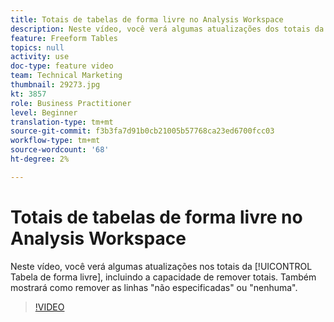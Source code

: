 ```yaml
---
title: Totais de tabelas de forma livre no Analysis Workspace
description: Neste vídeo, você verá algumas atualizações dos totais da tabela de forma livre, incluindo a capacidade de remover totais.
feature: Freeform Tables
topics: null
activity: use
doc-type: feature video
team: Technical Marketing
thumbnail: 29273.jpg
kt: 3857
role: Business Practitioner
level: Beginner
translation-type: tm+mt
source-git-commit: f3b3fa7d91b0cb21005b57768ca23ed6700fcc03
workflow-type: tm+mt
source-wordcount: '68'
ht-degree: 2%

---
```



# Totais de tabelas de forma livre no Analysis Workspace

Neste vídeo, você verá algumas atualizações nos totais da [!UICONTROL Tabela de forma livre], incluindo a capacidade de remover totais. Também mostrará como remover as linhas &quot;não especificadas&quot; ou &quot;nenhuma&quot;.

>[!VIDEO](https://video.tv.adobe.com/v/29273/?quality=12)
